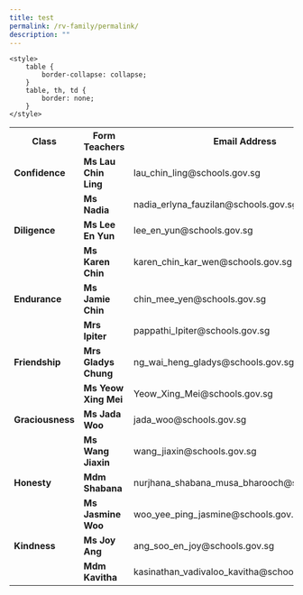 ```yaml
---
title: test
permalink: /rv-family/permalink/
description: ""
---
```




    <style>
        table {
            border-collapse: collapse;
        }
        table, th, td {
            border: none;
        }
    </style>



<table>
    <tbody><tr>
        <th>Class</th>
        <th>Form Teachers</th>
        <th>Email Address</th>
    </tr>
    <tr>
        <td><b>Confidence</b></td>
        <td><b>Ms Lau Chin Ling</b></td>
        <td>lau_chin_ling@schools.gov.sg</td>
    </tr>
    <tr>
        <td></td>
        <td><b>Ms Nadia</b></td>
        <td>nadia_erlyna_fauzilan@schools.gov.sg</td>
    </tr>
    <tr>
        <td><b>Diligence</b></td>
        <td><b>Ms Lee En Yun</b></td>
        <td>lee_en_yun@schools.gov.sg</td>
    </tr>
    <tr>
        <td></td>
        <td><b>Ms Karen Chin</b></td>
        <td>karen_chin_kar_wen@schools.gov.sg</td>
    </tr>
    <tr>
        <td><b>Endurance</b></td>
        <td><b>Ms Jamie Chin</b></td>
        <td>chin_mee_yen@schools.gov.sg</td>
    </tr>
    <tr>
        <td></td>
        <td><b>Mrs Ipiter</b></td>
        <td>pappathi_Ipiter@schools.gov.sg</td>
    </tr>
    <tr>
        <td><b>Friendship</b></td>
        <td><b>Mrs Gladys Chung</b></td>
        <td>ng_wai_heng_gladys@schools.gov.sg</td>
    </tr>
    <tr>
        <td></td>
        <td><b>Ms Yeow Xing Mei</b></td>
        <td>Yeow_Xing_Mei@schools.gov.sg</td>
    </tr>
    <tr>
        <td><b>Graciousness</b></td>
        <td><b>Ms Jada Woo</b></td>
        <td>jada_woo@schools.gov.sg</td>
    </tr>
    <tr>
        <td></td>
        <td><b>Ms Wang Jiaxin</b></td>
        <td>wang_jiaxin@schools.gov.sg</td>
    </tr>
    <tr>
        <td><b>Honesty</b></td>
        <td><b>Mdm Shabana</b></td>
        <td>nurjhana_shabana_musa_bharooch@schools.gov.sg</td>
    </tr>
    <tr>
        <td></td>
        <td><b>Ms Jasmine Woo</b></td>
        <td>woo_yee_ping_jasmine@schools.gov.sg</td>
    </tr>
    <tr>
        <td><b>Kindness</b></td>
        <td><b>Ms Joy Ang</b></td>
        <td>ang_soo_en_joy@schools.gov.sg</td>
    </tr>
    <tr>
        <td></td>
        <td><b>Mdm Kavitha</b></td>
        <td>kasinathan_vadivaloo_kavitha@schools.gov.sg</td>
    </tr>
</tbody></table>



